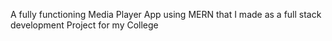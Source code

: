A fully functioning Media Player App using MERN that I made as a full stack development Project
for my College
